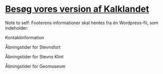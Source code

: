 # [Besøg vores version af Kalklandet](https://camillagejl.com/kea/2-semester/tema7/kalklandet/index.html)

Note to self:
Footerens informationer skal hentes fra én Wordpress-fil, som indeholder:

Kontaktinformation

Åbningstider for Stevnsfort

Åbningstider for Stevns Klint

Åbningstider for Geomuseum
